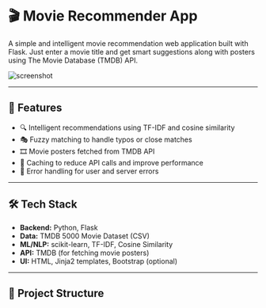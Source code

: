 # 🎬 Movie Recommender App

A simple and intelligent movie recommendation web application built with Flask. Just enter a movie title and get smart suggestions along with posters using The Movie Database (TMDB) API.

![screenshot](static/screenshot.png) <!-- Optional: Replace with actual screenshot if available -->

---

## 🚀 Features

- 🔍 Intelligent recommendations using TF-IDF and cosine similarity
- 🎭 Fuzzy matching to handle typos or close matches
- 🎞️ Movie posters fetched from TMDB API
- 💾 Caching to reduce API calls and improve performance
- 🔧 Error handling for user and server errors

---

## 🛠️ Tech Stack

- **Backend:** Python, Flask
- **Data:** TMDB 5000 Movie Dataset (CSV)
- **ML/NLP:** scikit-learn, TF-IDF, Cosine Similarity
- **API:** TMDB (for fetching movie posters)
- **UI:** HTML, Jinja2 templates, Bootstrap (optional)

---

## 📁 Project Structure

